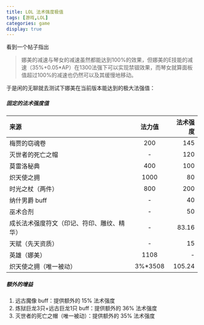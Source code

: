 ```yaml
---
title: LOL 法术强度极值
tags: [游戏,LOL]
categories: game
display: true
---
```


看到一个帖子指出

> 娜美的减速与琴女的减速虽然都能达到100%的效果，但娜美的E技能的减速（35%+0.05*AP）在1300法强下可以实现禁锢效果，而琴女就算面板值超过100%的减速也仍然可以及其缓慢地移动。

于是闲的无聊就去测试下娜美在当前版本能达到的极大法强值：

##### 固定的法术强度值

来源|法力值|法术强度
:--|:--:|--:
梅贾的窃魂卷|200|145
灭世者的死亡之帽|-|120
莫雷洛秘典|400|100
炽天使之拥|1000|80
时光之杖（两件）|800|200
纳什男爵 buff|-|40
巫术合剂|-|50
成长法术强度符文（印记、符印、雕纹、精华）|-|83.16
天赋（先天资质）|-|15
英雄（娜美）|1108|-
炽天使之拥（唯一被动）|3%*3508|105.24

##### 额外的增益

1. 远古魔像 buff：提供额外的 15% 法术强度
2. 炼狱巨龙3只+远古巨龙1只 buff：提供额外的 36% 法术强度
3. 灭世者的死亡之帽（唯一被动）：提供额外的 35% 法术强度

